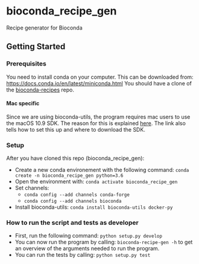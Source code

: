 # bioconda_recipe_gen
Recipe generator for Bioconda

## Getting Started
### Prerequisites
You need to install conda on your computer. This can be downloaded from: https://docs.conda.io/en/latest/miniconda.html
You should have a clone of the [bioconda-recipes](https://github.com/bioconda/bioconda-recipes.git) repo. 

#### Mac specific
Since we are using bioconda-utils, the program requires mac users to use the macOS 10.9 SDK. The reason for this is explained [here](https://docs.conda.io/projects/conda-build/en/latest/resources/compiler-tools.html). The link also tells how to set this up and where to download the SDK.

### Setup
After you have cloned this repo (bioconda_recipe_gen):
* Create a new conda environement with the following command: `conda create -n bioconda_recipe_gen python=3.6`
* Open the environment with: `conda activate bioconda_recipe_gen`
* Set channels:
	* `conda config --add channels conda-forge`
	* `conda config --add channels bioconda`
* Install bioconda-utils: `conda install bioconda-utils docker-py`

### How to run the script and tests as developer
* First, run the following command: `python setup.py develop`
* You can now run the program by calling: `bioconda-recipe-gen -h` to get an overview of the arguments needed to run the program.
* You can run the tests by calling: `python setup.py test`
